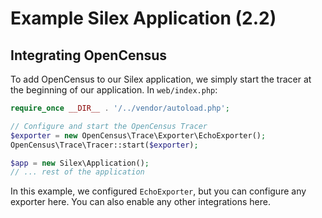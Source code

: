 # Example Silex Application (2.2)

## Integrating OpenCensus

To add OpenCensus to our Silex application, we simply start the tracer at the
beginning of our application. In `web/index.php`:

```php
require_once __DIR__ . '/../vendor/autoload.php';

// Configure and start the OpenCensus Tracer
$exporter = new OpenCensus\Trace\Exporter\EchoExporter();
OpenCensus\Trace\Tracer::start($exporter);

$app = new Silex\Application();
// ... rest of the application
```

In this example, we configured `EchoExporter`, but you can configure
any exporter here. You can also enable any other integrations here.
